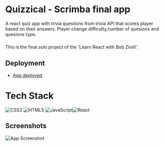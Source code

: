 # Quizzical - Scrimba final app

A react quiz app with trivia questions from trivia API that scores player based on their answers. Player change difficulty,number of quesions and quesions type.

#####

This is the final solo project of the 'Learn React with Bob Ziroll'.


## Deployment

 - [App deployed ](https://enchanting-stroopwafel-2b0e21.netlify.app/)



# Tech Stack
![CSS3](https://img.shields.io/badge/css3-%231572B6.svg?style=for-the-badge&logo=css3&logoColor=white) ![HTML5](https://img.shields.io/badge/html5-%23E34F26.svg?style=for-the-badge&logo=html5&logoColor=white) ![JavaScript](https://img.shields.io/badge/javascript-%23323330.svg?style=for-the-badge&logo=javascript&logoColor=%23F7DF1E)![React](https://img.shields.io/badge/react-%2320232a.svg?style=for-the-badge&logo=react&logoColor=%2361DAFB)

## Screenshots

![App Screenshot](https://via.placeholder.com/468x300?text=App+Screenshot+Here)

